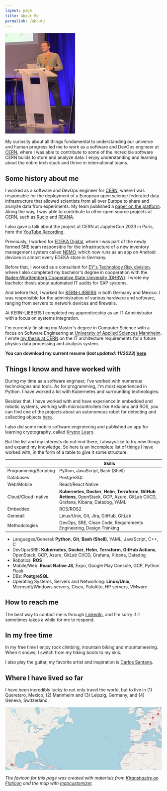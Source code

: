 ```yaml
---
layout: page
title: About Me
permalink: /about/
---
```


![Me](assets/me.png)

My curiosity about all things fundamental to understanding our universe and human progress led me to work as a software and DevOps engineer at [CERN](https://home.cern/), where I was able to contribute to some of the incredible software CERN builds to store and analyze data. I enjoy understanding and learning about the entire tech stack and thrive in international teams.

## Some history about me

I worked as a software and DevOps engineer for [CERN](https://home.cern/), where I was responsible for the deployment of a European open science federated data infrastructure that allowed scientists from all over Europe to share and analyze data from experiments. My team published a [paper on the platform](https://arxiv.org/abs/2305.10166). Along the way, I was able to contribute to other open source projects at CERN, such as [Rucio](http://rucio.cern.ch/) and [REANA](https://reana.io/).

I also gave a talk about the project at CERN at JupyterCon 2023 in Paris, here the [YouTube Recording](https://youtu.be/JGQpdivaNtI?t=1030).

Previously, I worked for [EDEKA Digital](https://digital.edeka/), where I was part of the newly formed SRE team responsible for the infrastructure of a new inventory management system called [NEMO](https://digital.edeka/projekte/nemo/), which now runs as an app on Android devices in almost every EDEKA store in Germany.

Before that, I worked as a consultant for [EY's Technology Risk division](https://www.ey.com), where I also completed my bachelor's degree in cooperation with the [Baden-Württemberg Cooperative State University (DHBW)](https://www.mannheim.dhbw.de/en). I wrote my bachelor thesis about automated IT audits for SAP systems.

And before that, I worked for [KERN-LIEBERS](https://www.kern-liebers.com) in both Germany and Mexico. I was responsible for the administration of various hardware and software, ranging from servers to network devices and firewalls.

At KERN-LIEBERS I completed my apprenticeship as an IT Administrator with a focus on systems integration.

I'm currently finishing my Master's degree in Computer Science with a focus on Software Engineering at [University of Applied Sciences Mannheim](https://www.english.hs-mannheim.de/the-university.html). I wrote [my thesis at CERN](http://cds.cern.ch/record/2872615?ln=en) on the IT architecture requirements for a future physics data processing and analysis system.

**You can download my current resume (*last updated: 11/2023*) [here](/assets/resume_domenic_gosein_public.pdf)**.

## Things I know and have worked with

During my time as a software engineer, I've worked with numerous technologies and tools. As for programming, I'm most experienced in Python. I have worked a lot with Kubernetes and surrounding technologies.

Besides that, I have worked with and have experience in embedded and robotic systems, working with microcontrollers like Arduiono and ROS, you can find one of the projects about an autonomous robot for detecting and collecting objects [here](https://nbn-resolving.org/urn:nbn:de:bsz:953-opus-1006).

I also did some mobile software engineering and published an app for learning cryptography, called [Krypto Learn](https://play.google.com/store/apps/details?id=com.dom325345.kryptolearn).

But the list and my interests do not end there, I always like to try new things and expand my knowledge. So here is an incomplete list of things I have worked with, in the form of a table to give it some structure.

|  | Skills |
| ------------- | ------------- |
| Programming/Scripting  | Python, JavaScript, Bash (Shell)  |
| Databases  | PostgreSQL  |
| Web/Mobile | React/React Native |
| Cloud/Cloud-native | **Kubernetes**, **Docker**, **Helm**, **Terraform**, **GitHub Actions**, OpenStack, GCP, Azure, GitLab CI/CD, Grafana, Kibana, Datadog, YAML |
| Embedded | ROS/ROS2 |
| Generall  | Linux/Unix, Git, Jira, GitHub, GitLab  |
| Methodologies | DevOps, SRE, Clean Code, Requirements Engineering, Design Thinking |

* Languages/General: **Python**, **Git**, **Bash (Shell)**, YAML, JavaScript, C++, C
* DevOps/SRE: **Kubernetes**, **Docker**, **Helm**, **Terraform**, **GitHub Actions**, OpenStack, GCP, Azure, GitLab CI/CD, Grafana, Kibana, Datadog
* Robotics: **ROS**
* Mobile/Web: **React Native JS**, Expo, Google Play Console, GCP, Python Flask
* DBs: **PostgreSQL**
* Operating Systems, Servers and Networking: **Linux/Unix**, Microsoft/Windows servers, Cisco, PaloAlto, HP servers, VMware

## How to reach me

The best way to contact me is through [LinkedIn](https://www.linkedin.com/in/goseind/), and I'm sorry if it sometimes takes a while for me to respond.

## In my free time

In my free time I enjoy rock climbing, mountain biking and mountaineering. When it snows, I switch from my hiking boots to my skis.

I also play the guitar, my favorite artist and inspiration is [Carlos Santana](https://open.spotify.com/intl-de/track/0GF3otbUk5UX64xnPzGyve?si=582bc403019f4362).

## Where I have lived so far

I have been incredibly lucky to not only travel the world, but to live in (1) Queretaro, Mexico, (2) Mannheim and (3) Leipzig, Germany, and (4) Geneva, Switzerland.

![Alt text](assets/map.png)


*The favicon for this page was created with materials from [Kiranshastry on Flaticon](https://www.flaticon.com/free-icons/data) and the map with [mapcustomizer](https://www.mapcustomizer.com/).*
